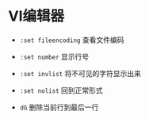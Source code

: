 # VI编辑器

* `:set fileencoding` 查看文件编码
* `:set number`       显示行号
* `:set invlist`      将不可见的字符显示出来
* `:set nolist`       回到正常形式

* `dG` 删除当前行到最后一行
